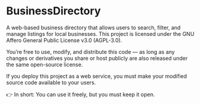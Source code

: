 # BusinessDirectory
A web-based business directory that allows users to search, filter, and manage listings for local businesses.
This project is licensed under the GNU Affero General Public License v3.0 (AGPL-3.0).

You’re free to use, modify, and distribute this code —
as long as any changes or derivatives you share or host publicly are also released under the same open-source license.

If you deploy this project as a web service, you must make your modified source code available to your users.

👉 In short: You can use it freely, but you must keep it open.
